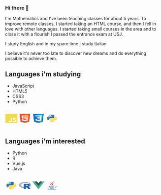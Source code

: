 ### Hi there 👋

I'm Mathematics and I've been teaching classes for about 5 years. To improve remote classes, I started taking an HTML course, and then I fell in love with other languages. I started taking small courses in the area and to close it with a flourish I passed the entrance exam at USJ.

I study English and in my spare time I study Italian

I believe it's never too late to discover new dreams and do everything possible to achieve them.

## Languages i'm studying
- JavaScript
- HTML5
- CSS3
- Python 
<div style="display: inline_block"><br>
  <img align="center" alt="Ana-Js" height="30" width="40" src="https://raw.githubusercontent.com/devicons/devicon/master/icons/javascript/javascript-plain.svg">
  <img align="center" alt="Ana-HTML" height="30" width="40" src="https://raw.githubusercontent.com/devicons/devicon/master/icons/html5/html5-original.svg">
  <img align="center" alt="Ana-CSS" height="30" width="40" src="https://raw.githubusercontent.com/devicons/devicon/master/icons/css3/css3-original.svg">
  <img align="center" alt="Ana-Python" height="30" width="40" src="https://raw.githubusercontent.com/devicons/devicon/master/icons/python/python-original.svg">
  
  </div>
<br>

## Languages i'm interested
- Python
- R
- Vue.js
- Java

<div style="display: inline_block"><br>
  <img align="center" alt="Ana-Js" height="30" width="40" src="https://raw.githubusercontent.com/devicons/devicon/master/icons/python/python-original.svg">
  <img align="center" alt="Ana-HTML" height="30" width="40" src="https://raw.githubusercontent.com/devicons/devicon/master/icons/r/r-original.svg">
  <img align="center" alt="Ana-CSS" height="30" width="40" src="https://raw.githubusercontent.com/devicons/devicon/master/icons/vuejs/vuejs-original.svg">
  <img align="center" alt="Ana-CSS" height="30" width="40" src="https://raw.githubusercontent.com/devicons/devicon/master/icons/java/java-original.svg">
  </div>
<br>
